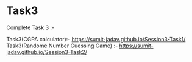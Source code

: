 # Task3
Complete Task 3 :-

Task3(CGPA calculator):-  https://sumit-jadav.github.io/Session3-Task1/
Task3(Randome Number Guessing Game) :- https://sumit-jadav.github.io/Session3-Task2/
